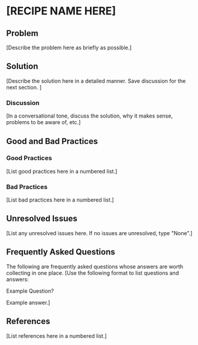# [RECIPE NAME HERE]

## Problem
[Describe the problem here as briefly as possible.]

## Solution
[Describe the solution here in a detailed manner. Save discussion for the next section. ]

### Discussion
[In a conversational tone, discuss the solution, why it makes sense, problems to be aware of, etc.]


## Good and Bad Practices

### Good Practices
[List good practices here in a numbered list.]

### Bad Practices
[List bad practices here in a numbered list.]

## Unresolved Issues
[List any unresolved issues here. If no issues are unresolved, type "None".]

## Frequently Asked Questions
The following are frequently asked questions whose answers are worth collecting in one place.
[Use the following format to list questions and answers:

Example Question?

Example answer.]

## References
[List references here in a numbered list.]

